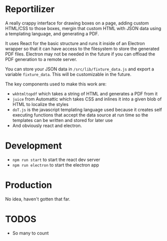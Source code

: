 # Reportilizer
A really crappy interface for drawing boxes on a page, adding custom HTML/CSS to those boxes, mergin that custom HTML with JSON data using a templating language, and generating a PDF.  

It uses React for the basic structure and runs it inside of an Electron wrapper so that it can have access to the filesystem to store the generated PDF files. Electron may not be needed in the future if you can offload the PDF generation to a remote server.

You can store your JSON data in `/src/lib/fixture_data.js` and export a variable `fixture_data`. This will be customizable in the future.

The key components used to make this work are:

- `wkhtmltopdf` which takes a string of HTML and generates a PDF from it
- `juice` from Automattic which takes CSS and inlines it into a given blob of HTML to localize the styles
- `doT.js` is the javascript templating language used because it creates self executing functions that accept the data source at run time so the templates can be written and stored for later use
- And obviously react and electron.

# Development 
- `npm run start` to start the react dev server
- `npm run electron` to start the electron app

# Production
No idea, haven't gotten that far.

# TODOS
- So many to count
